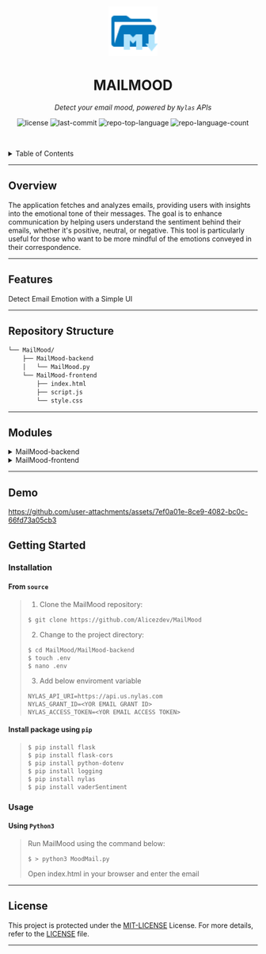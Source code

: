 <p align="center">
  <img src="https://raw.githubusercontent.com/PKief/vscode-material-icon-theme/ec559a9f6bfd399b82bb44393651661b08aaf7ba/icons/folder-markdown-open.svg" width="100" alt="project-logo">
</p>
<p align="center">
    <h1 align="center">MAILMOOD</h1>
</p>
<p align="center">
    <em>Detect your email mood, powered by <code>Nylas</code> APIs</em>
</p>
<p align="center">
	<img src="https://img.shields.io/github/license/Alicezdev/MailMood?style=default&logo=opensourceinitiative&logoColor=white&color=0080ff" alt="license">
	<img src="https://img.shields.io/github/last-commit/Alicezdev/MailMood?style=default&logo=git&logoColor=white&color=0080ff" alt="last-commit">
	<img src="https://img.shields.io/github/languages/top/Alicezdev/MailMood?style=default&color=0080ff" alt="repo-top-language">
	<img src="https://img.shields.io/github/languages/count/Alicezdev/MailMood?style=default&color=0080ff" alt="repo-language-count">
<p>
<p align="center">
	<!-- default option, no dependency badges. -->
</p>

<br><!-- TABLE OF CONTENTS -->
<details>
  <summary>Table of Contents</summary><br>

- [ Overview](#-overview)
- [ Features](#-features)
- [ Repository Structure](#-repository-structure)
- [ Modules](#-modules)
- [ Getting Started](#-getting-started)
  - [ Installation](#-installation)
  - [ Usage](#-usage)
- [ License](#-license)
</details>
<hr>

##  Overview
The application fetches and analyzes emails, providing users with insights into the emotional tone of their messages. The goal is to enhance communication by helping users understand the sentiment behind their emails, whether it's positive, neutral, or negative. This tool is particularly useful for those who want to be more mindful of the emotions conveyed in their correspondence.

---

##  Features

Detect Email Emotion with a Simple UI

---

##  Repository Structure

```sh
└── MailMood/
    ├── MailMood-backend
    │   └── MailMood.py
    └── MailMood-frontend
        ├── index.html
        ├── script.js
        └── style.css
```

---

##  Modules

<details closed><summary>MailMood-backend</summary>

| File                                                                                          | Summary                         |
| ---                                                                                           | ---                             |
| [MailMood.py](https://github.com/Alicezdev/MailMood/blob/master/MailMood-backend/MailMood.py) | <code>flask</code> <code>flask_cors</code> <code>nylas</code> <code>vaderSentiment</code> |

</details>

<details closed><summary>MailMood-frontend</summary>

| File                                                                                         | Summary                         |
| ---                                                                                          | ---                             |
| [index.html](https://github.com/Alicezdev/MailMood/blob/master/MailMood-frontend/index.html) | <code>jQuery</code> <code>Slick</code> <code>Carousel</code> <code>Chart.js</code> |
| [script.js](https://github.com/Alicezdev/MailMood/blob/master/MailMood-frontend/script.js)   | |
| [style.css](https://github.com/Alicezdev/MailMood/blob/master/MailMood-frontend/style.css)   | |

</details>

---
##  Demo

https://github.com/user-attachments/assets/7ef0a01e-8ce9-4082-bc0c-66fd73a05cb3


##  Getting Started

###  Installation

<h4>From <code>source</code></h4>

> 1. Clone the MailMood repository:
>
> ```console
> $ git clone https://github.com/Alicezdev/MailMood
> ```
>
> 2. Change to the project directory:
> ```console
> $ cd MailMood/MailMood-backend
> $ touch .env
> $ nano .env
> ```
> 3. Add below enviroment variable
> ```console
> NYLAS_API_URI=https://api.us.nylas.com
> NYLAS_GRANT_ID=<YOR EMAIL GRANT ID>
> NYLAS_ACCESS_TOKEN=<YOR EMAIL ACCESS TOKEN>
> ```

<h4>Install package using <code>pip</code></h4>

> ```console
> $ pip install flask
> $ pip install flask-cors
> $ pip install python-dotenv
> $ pip install logging
> $ pip install nylas
> $ pip install vaderSentiment
> ```

###  Usage

<h4>Using <code>Python3</code></h4>

> Run MailMood using the command below:
> ```console
> $ > python3 MoodMail.py
> ```
> Open index.html in your browser and enter the email

---

##  License

This project is protected under the [MIT-LICENSE](https://opensource.org/license/mit) License. For more details, refer to the [LICENSE](https://github.com/Alicezdev/MailMood/blob/main/LICENSE) file.

---
